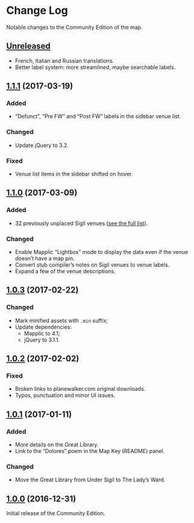 # Change Log

Notable changes to the Community Edition of the map.

## [Unreleased]

* French, Italian and Russian translations.
* Better label system: more streamlined, maybe searchable labels.

## [1.1.1] \(2017-03-19\)

### Added

* “Defunct”, “Pre FW” and “Post FW” labels in the sidebar venue list.

### Changed

* Update jQuery to 3.2.

### Fixed

* Venue list items in the sidebar shifted on hover.

## [1.1.0] \(2017-03-09\)

### Added

* 32 previously unplaced Sigil venues ([see the full list](extras/venues_unplaced.csv)).

### Changed

* Enable Mapplic “Lightbox” mode to display the data even if the venue doesn’t have a map pin.
* Convert stub compiler’s notes on Sigil venues to venue labels.
* Expand a few of the venue descriptions.

## [1.0.3] \(2017-02-22\)

### Changed

* Mark minified assets with `.min` suffix;
* Update dependencies:
    * Mapplic to 4.1;
    * jQuery to 3.1.1.

## [1.0.2] \(2017-02-02\)

### Fixed

* Broken links to planewalker.com original downloads.
* Typos, punctuation and minor UI issues.

## [1.0.1] \(2017-01-11\)

### Added

* More details on the Great Library.  
* Link to the “Dolores” poem in the Map Key (README) panel.

### Changed

* Move the Great Library from Under Sigil to The Lady’s Ward.

## [1.0.0] \(2016-12-31\)

Initial release of the Community Edition.

[Unreleased]: https://github.com/amargon/city-of-doors/compare/v1.1.1...master
[1.1.1]: https://github.com/amargon/city-of-doors/releases/tag/v1.1.1
[1.1.0]: https://github.com/amargon/city-of-doors/releases/tag/v1.1.0
[1.0.3]: https://github.com/amargon/city-of-doors/releases/tag/v1.0.3
[1.0.2]: https://github.com/amargon/city-of-doors/releases/tag/v1.0.2
[1.0.1]: https://github.com/amargon/city-of-doors/releases/tag/v1.0.1
[1.0.0]: https://github.com/amargon/city-of-doors/releases/tag/v1.0
